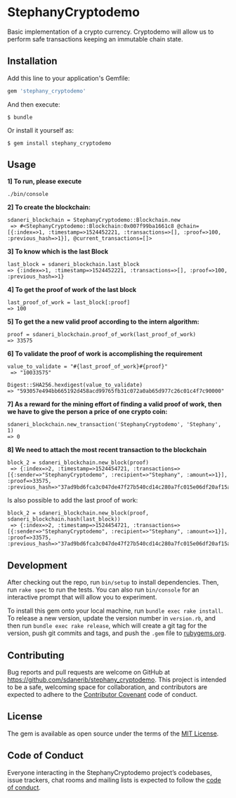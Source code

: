 # StephanyCryptodemo
Basic implementation of a crypto currency.
Cryptodemo will allow us to perform safe transactions keeping an immutable chain state.

## Installation

Add this line to your application's Gemfile:

```ruby
gem 'stephany_cryptodemo'
```

And then execute:

    $ bundle

Or install it yourself as:

    $ gem install stephany_cryptodemo

## Usage

**1] To run, please execute**
```
./bin/console 
```

**2] To create the blockchain:**
```
sdaneri_blockchain = StephanyCryptodemo::Blockchain.new
 => #<StephanyCryptodemo::Blockchain:0x007f99ba1661c8 @chain=[{:index=>1, :timestamp=>1524452221, :transactions=>[], :proof=>100, :previous_hash=>1}], @current_transactions=[]>
```

**3] To know which is the last Block**
```
last_block = sdaneri_blockchain.last_block
=> {:index=>1, :timestamp=>1524452221, :transactions=>[], :proof=>100, :previous_hash=>1}
```

**4] To get the proof of work of the last block**
```
last_proof_of_work = last_block[:proof]
=> 100
```

**5] To get the a new valid proof according to the intern algorithm:**
```
proof = sdaneri_blockchain.proof_of_work(last_proof_of_work)
=> 33575 
```

**6] To validate the proof of work is accomplishing the requirement**
```
value_to_validate = "#{last_proof_of_work}#{proof}"
 => "10033575" 
```

```
Digest::SHA256.hexdigest(value_to_validate)
=> "593057e494bb665192d458acd99765fb31c072a0ab65d977c26c01c4f7c90000" 
```

**7] As a reward for the mining effort of finding a valid proof of work, then we have to give the person a price of one crypto coin:**
```
sdaneri_blockchain.new_transaction('StephanyCryptodemo', 'Stephany', 1)
=> 0 
```

**8] We need to attach the most recent transaction to the blockchain**
```
block_2 = sdaneri_blockchain.new_block(proof)
 => {:index=>2, :timestamp=>1524454721, :transactions=>[{:sender=>"StephanyCryptodemo", :recipient=>"Stephany", :amount=>1}], :proof=>33575, :previous_hash=>"37ad9bd6fca3c047de47f27b540cd14c280a7fc015e06df20af15a3f48850f76"} 

```
Is also possible to add the last proof of work:
```
block_2 = sdaneri_blockchain.new_block(proof, sdaneri_blockchain.hash(last_block))
 => {:index=>2, :timestamp=>1524454721, :transactions=>[{:sender=>"StephanyCryptodemo", :recipient=>"Stephany", :amount=>1}], :proof=>33575, :previous_hash=>"37ad9bd6fca3c047de47f27b540cd14c280a7fc015e06df20af15a3f48850f76"} 

```

## Development

After checking out the repo, run `bin/setup` to install dependencies. Then, run `rake spec` to run the tests. You can also run `bin/console` for an interactive prompt that will allow you to experiment.

To install this gem onto your local machine, run `bundle exec rake install`. To release a new version, update the version number in `version.rb`, and then run `bundle exec rake release`, which will create a git tag for the version, push git commits and tags, and push the `.gem` file to [rubygems.org](https://rubygems.org).

## Contributing

Bug reports and pull requests are welcome on GitHub at https://github.com/sdanerib/stephany_cryptodemo. This project is intended to be a safe, welcoming space for collaboration, and contributors are expected to adhere to the [Contributor Covenant](http://contributor-covenant.org) code of conduct.

## License

The gem is available as open source under the terms of the [MIT License](https://opensource.org/licenses/MIT).

## Code of Conduct

Everyone interacting in the StephanyCryptodemo project’s codebases, issue trackers, chat rooms and mailing lists is expected to follow the [code of conduct](https://github.com/[USERNAME]/stephany_cryptodemo/blob/master/CODE_OF_CONDUCT.md).
